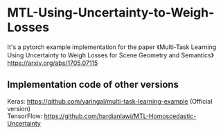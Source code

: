 # MTL-Using-Uncertainty-to-Weigh-Losses
It's a pytorch example implementation for the paper 《Multi-Task Learning Using Uncertainty to Weigh Losses
for Scene Geometry and Semantics》  
https://arxiv.org/abs/1705.07115


## Implementation code of other versions
Keras:      https://github.com/yaringal/multi-task-learning-example  (Official version)  
TensorFlow: https://github.com/hardianlawi/MTL-Homoscedastic-Uncertainty
